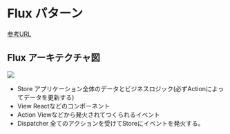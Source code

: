 # Flux パターン

[参考URL](https://qiita.com/knhr__/items/5fec7571dab80e2dcd92)

## Flux アーキテクチャ図

![](../../../images/flux.png)

- Store
  アプリケーション全体のデータとビジネスロジック(必ずActionによってデータを更新する)
- View
  Reactなどのコンポーネント
- Action
  Viewなどから発火されてつくられるイベント
- Dispatcher
  全てのアクションを受けてStoreにイベントを発火する。
